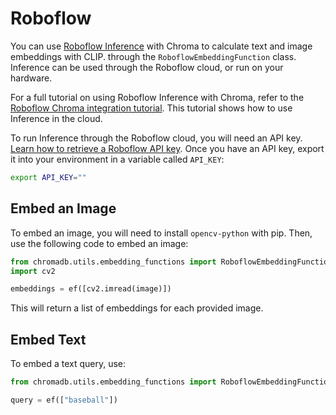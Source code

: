 ---
---

# Roboflow

You can use [Roboflow Inference](https://inference.roboflow.com) with Chroma to calculate text and image embeddings with CLIP. through the `RoboflowEmbeddingFunction` class. Inference can be used through the Roboflow cloud, or run on your hardware.

For a full tutorial on using Roboflow Inference with Chroma, refer to the [Roboflow Chroma integration tutorial](https://github.com/chroma-core/chroma/blob/main/examples/use_with/roboflow/embeddings.ipynb). This tutorial shows how to use Inference in the cloud.

To run Inference through the Roboflow cloud, you will need an API key. [Learn how to retrieve a Roboflow API key](https://docs.roboflow.com/api-reference/authentication#retrieve-an-api-key). Once you have an API key, export it into your environment in a variable called `API_KEY`:

```bash
export API_KEY=""
```

## Embed an Image

To embed an image, you will need to install `opencv-python` with pip. Then, use the following code to embed an image:

```python
from chromadb.utils.embedding_functions import RoboflowEmbeddingFunction
import cv2

embeddings = ef([cv2.imread(image)])
```

This will return a list of embeddings for each provided image.

## Embed Text

To embed a text query, use:

```python
from chromadb.utils.embedding_functions import RoboflowEmbeddingFunction

query = ef(["baseball"])
```